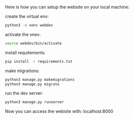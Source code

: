Here is how you can setup the website on your local machine:

create the virtual env:
```bash
python3 -m venv webdev

```

activate the vnev:
```bash
source webdev/bin/activate

```

install requitements:
```bash
pip install -r requirements.txt

```


make migrations:
```bash
python3 manage.py makemigrations
python3 manage.py migrate
```

run the dev server:
```bash
python3 manage.py runserver 

```

Now you can access the website with: localhost:8000



